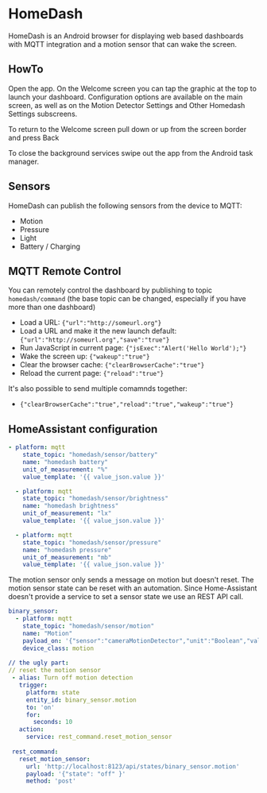 # HomeDash
HomeDash is an Android browser for displaying web based dashboards with MQTT integration and 
a motion sensor that can wake the screen.

## HowTo
Open the app. On the Welcome screen you can tap the graphic at the top to launch your 
dashboard. Configuration options are available on the main screen, as well as on the 
Motion Detector Settings and Other Homedash Settings subscreens.

To return to the Welcome screen pull down or up from the screen border and press Back

To close the background services swipe out the app from the Android task manager.

## Sensors
HomeDash can publish the following sensors from the device to MQTT:
* Motion
* Pressure
* Light
* Battery / Charging

## MQTT Remote Control
You can remotely control the dashboard by publishing to
topic `homedash/command` (the base topic can be changed, especially if you have more than one dashboard)

* Load a URL:
 `{"url":"http://someurl.org"}`
* Load a URL and make it the new launch default:
 `{"url":"http://someurl.org","save":"true"}`
* Run JavaScript in current page:
`{"jsExec":"Alert('Hello World');"}`
* Wake the screen up:
`{"wakeup":"true"}`
* Clear the browser cache:
`{"clearBrowserCache":"true"}`
* Reload the current page:
`{"reload":"true"}`

It's also possible to send multiple comamnds together:
* `{"clearBrowserCache":"true","reload":"true","wakeup":"true"}`

## HomeAssistant configuration
```YAML
- platform: mqtt
    state_topic: "homedash/sensor/battery"
    name: "homedash battery"
    unit_of_measurement: "%"
    value_template: '{{ value_json.value }}'

  - platform: mqtt
    state_topic: "homedash/sensor/brightness"
    name: "homedash brightness"
    unit_of_measurement: "lx"
    value_template: '{{ value_json.value }}'

  - platform: mqtt
    state_topic: "homedash/sensor/pressure"
    name: "homedash pressure"
    unit_of_measurement: "mb"
    value_template: '{{ value_json.value }}'

```

The motion sensor only sends a message on motion but doesn't reset. 
The motion sensor state can be reset with an automation. Since Home-Assistant doesn't 
provide a service to set a sensor state we use an REST API call.
```YAML
binary_sensor:
  - platform: mqtt
    state_topic: "homedash/sensor/motion"
    name: "Motion"
    payload_on: '{"sensor":"cameraMotionDetector","unit":"Boolean","value":"true"}'
    device_class: motion
 
// the ugly part: 
// reset the motion sensor
 - alias: Turn off motion detection
   trigger:
     platform: state
     entity_id: binary_sensor.motion
     to: 'on'
     for:
       seconds: 10
   action:
     service: rest_command.reset_motion_sensor
 
 rest_command:
   reset_motion_sensor:
     url: 'http://localhost:8123/api/states/binary_sensor.motion'
     payload: '{"state": "off" }'
     method: 'post'
```

